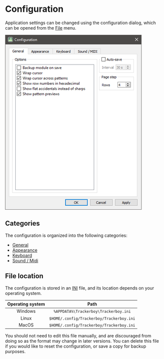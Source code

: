 
# Configuration

Application settings can be changed using the configuration dialog, which
can be opened from the [File](../menus/file.md) menu.

![config-dialog](../img/config-general.png "The configuration dialog")

## Categories

The configuration is organized into the following categories:

 * [General](general.md)
 * [Appearance](appearance.md)
 * [Keyboard](keyboard.md)
 * [Sound / Midi](sound.md)

## File location

The configuration is stored in an [INI](https://en.wikipedia.org/wiki/INI_file)
file, and its location depends on your operating system.

| Operating system | Path                                      |
|:----------------:|:-----------------------------------------:|
| Windows          | `%APPDATA%\Trackerboy\Trackerboy.ini`     |
| Linux            | `$HOME/.config/Trackerboy/Trackerboy.ini` |
| MacOS            | `$HOME/.config/Trackerboy/Trackerboy.ini` |

You should not need to edit this file manually, and are discouraged from doing
so as the format may change in later versions. You can delete this file if you
would like to reset the configuration, or save a copy for backup purposes.